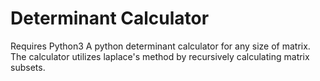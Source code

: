 # Determinant Calculator
Requires Python3
A python determinant calculator for any size of matrix. The calculator utilizes laplace's method by recursively calculating matrix subsets.
